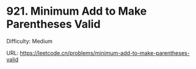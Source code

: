 # 921. Minimum Add to Make Parentheses Valid

Difficulty: Medium

URL: https://leetcode.cn/problems/minimum-add-to-make-parentheses-valid


